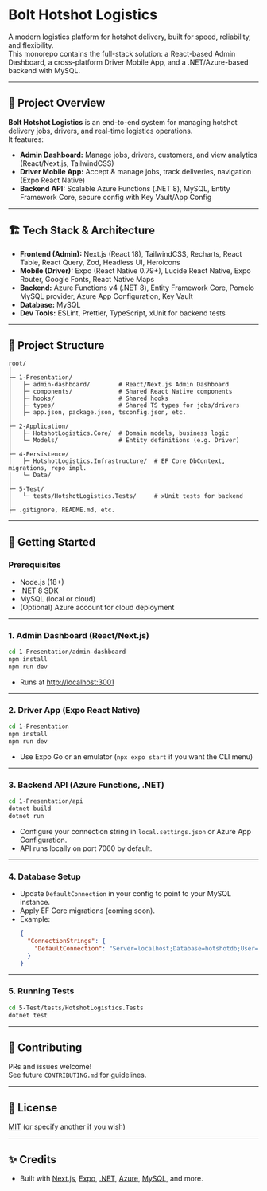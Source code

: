 # Bolt Hotshot Logistics

A modern logistics platform for hotshot delivery, built for speed, reliability, and flexibility.  
This monorepo contains the full-stack solution: a React-based Admin Dashboard, a cross-platform Driver Mobile App, and a .NET/Azure-based backend with MySQL.

---

## 🚚 Project Overview

**Bolt Hotshot Logistics** is an end-to-end system for managing hotshot delivery jobs, drivers, and real-time logistics operations.  
It features:

- **Admin Dashboard:** Manage jobs, drivers, customers, and view analytics (React/Next.js, TailwindCSS)
- **Driver Mobile App:** Accept & manage jobs, track deliveries, navigation (Expo React Native)
- **Backend API:** Scalable Azure Functions (.NET 8), MySQL, Entity Framework Core, secure config with Key Vault/App Config

---

## 🏗️ Tech Stack & Architecture

- **Frontend (Admin):** Next.js (React 18), TailwindCSS, Recharts, React Table, React Query, Zod, Headless UI, Heroicons
- **Mobile (Driver):** Expo (React Native 0.79+), Lucide React Native, Expo Router, Google Fonts, React Native Maps
- **Backend:** Azure Functions v4 (.NET 8), Entity Framework Core, Pomelo MySQL provider, Azure App Configuration, Key Vault
- **Database:** MySQL
- **Dev Tools:** ESLint, Prettier, TypeScript, xUnit for backend tests

---

## 📁 Project Structure

```
root/
│
├─ 1-Presentation/
│   ├─ admin-dashboard/        # React/Next.js Admin Dashboard
│   ├─ components/             # Shared React Native components
│   ├─ hooks/                  # Shared hooks
│   ├─ types/                  # Shared TS types for jobs/drivers
│   ├─ app.json, package.json, tsconfig.json, etc.
│
├─ 2-Application/
│   ├─ HotshotLogistics.Core/  # Domain models, business logic
│   └─ Models/                 # Entity definitions (e.g. Driver)
│
├─ 4-Persistence/
│   ├─ HotshotLogistics.Infrastructure/  # EF Core DbContext, migrations, repo impl.
│   └─ Data/
│
├─ 5-Test/
│   └─ tests/HotshotLogistics.Tests/     # xUnit tests for backend
│
├─ .gitignore, README.md, etc.
```

---

## 🚀 Getting Started

### Prerequisites

- Node.js (18+)
- .NET 8 SDK
- MySQL (local or cloud)
- (Optional) Azure account for cloud deployment

---

### 1. Admin Dashboard (React/Next.js)

```bash
cd 1-Presentation/admin-dashboard
npm install
npm run dev
```
- Runs at [http://localhost:3001](http://localhost:3001)

---

### 2. Driver App (Expo React Native)

```bash
cd 1-Presentation
npm install
npm run dev
```
- Use Expo Go or an emulator (`npx expo start` if you want the CLI menu)

---

### 3. Backend API (Azure Functions, .NET)

```bash
cd 1-Presentation/api
dotnet build
dotnet run
```
- Configure your connection string in `local.settings.json` or Azure App Configuration.
- API runs locally on port 7060 by default.

---

### 4. Database Setup

- Update `DefaultConnection` in your config to point to your MySQL instance.
- Apply EF Core migrations (coming soon).
- Example:
  ```json
  {
    "ConnectionStrings": {
      "DefaultConnection": "Server=localhost;Database=hotshotdb;User=root;Password=yourpassword;"
    }
  }
  ```

---

### 5. Running Tests

```bash
cd 5-Test/tests/HotshotLogistics.Tests
dotnet test
```

---

## 👥 Contributing

PRs and issues welcome!  
See future `CONTRIBUTING.md` for guidelines.

---

## 📄 License

[MIT](LICENSE) (or specify another if you wish)

---

## ✨ Credits

- Built with [Next.js](https://nextjs.org/), [Expo](https://expo.dev/), [.NET](https://dotnet.microsoft.com/), [Azure](https://azure.microsoft.com/), [MySQL](https://www.mysql.com/), and more.